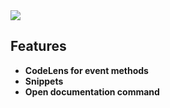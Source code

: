 <img src="https://github.com/pixldev/Unity-Toolbox/blob/main/showcase.gif">
<h2>Features</h2>
<ul><b>
<li>CodeLens for event methods</li>
<li>Snippets</li>
<li>Open documentation command</li>
  </b></ul>
